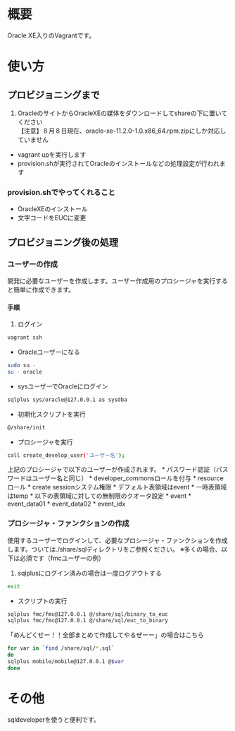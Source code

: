 # 概要
Oracle XE入りのVagrantです。

# 使い方

## プロビジョニングまで
1. OracleのサイトからOracleXEの媒体をダウンロードしてshareの下に置いてください  
【注意】８月８日現在、oracle-xe-11.2.0-1.0.x86_64.rpm.zipにしか対応していません
* vagrant upを実行します
* provision.shが実行されてOracleのインストールなどの処理設定が行われます

### provision.shでやってくれること
* OracleXEのインストール
* 文字コードをEUCに変更

## プロビジョニング後の処理
### ユーザーの作成
開発に必要なユーザーを作成します。ユーザー作成用のプロシージャを実行すると簡単に作成できます。
#### 手順
1. ログイン
```Bash
vagrant ssh  
```

* Oracleユーザーになる
```Bash
sudo su -  
su - oracle  
```

* sysユーザーでOracleにログイン
```Bash
sqlplus sys/oracle@127.0.0.1 as sysdba  
```

* 初期化スクリプトを実行
```Bash
@/share/init  
```

* プロシージャを実行
```Bash
call create_develop_user('ユーザー名');    
```
上記のプロシージャで以下のユーザーが作成されます。
    * パスワード認証（パスワードはユーザー名と同じ）
    * developer_commonsロールを付与
        * resourceロール
        * create sessionシステム権限
    * デフォルト表領域はevent
    * 一時表領域はtemp
    * 以下の表領域に対しての無制限のクオータ設定
        * event
        * event_data01
        * event_data02
        * event_idx

### プロシージャ・ファンクションの作成
使用するユーザーでログインして、必要なプロシージャ・ファンクションを作成します。ついては./share/sqlディレクトリをご参照ください。
※多くの場合、以下は必須です（fmcユーザーの例）

1. sqlplusにログイン済みの場合は一度ログアウトする
```Bash
exit
```

* スクリプトの実行

```Bash
sqlplus fmc/fmc@127.0.0.1 @/share/sql/binary_to_euc
sqlplus fmc/fmc@127.0.0.1 @/share/sql/euc_to_binary
```

「めんどくせー！！全部まとめて作成してやるぜーー」の場合はこちら
```Bash
for var in `find /share/sql/*.sql`  
do  
sqlplus mobile/mobile@127.0.0.1 @$var  
done  
```

# その他
sqldeveloperを使うと便利です。
